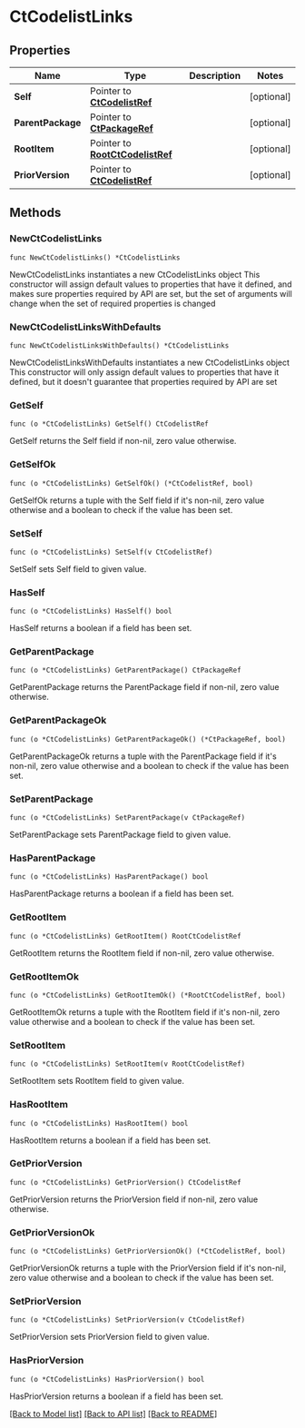 # CtCodelistLinks

## Properties

Name | Type | Description | Notes
------------ | ------------- | ------------- | -------------
**Self** | Pointer to [**CtCodelistRef**](CtCodelistRef.md) |  | [optional] 
**ParentPackage** | Pointer to [**CtPackageRef**](CtPackageRef.md) |  | [optional] 
**RootItem** | Pointer to [**RootCtCodelistRef**](RootCtCodelistRef.md) |  | [optional] 
**PriorVersion** | Pointer to [**CtCodelistRef**](CtCodelistRef.md) |  | [optional] 

## Methods

### NewCtCodelistLinks

`func NewCtCodelistLinks() *CtCodelistLinks`

NewCtCodelistLinks instantiates a new CtCodelistLinks object
This constructor will assign default values to properties that have it defined,
and makes sure properties required by API are set, but the set of arguments
will change when the set of required properties is changed

### NewCtCodelistLinksWithDefaults

`func NewCtCodelistLinksWithDefaults() *CtCodelistLinks`

NewCtCodelistLinksWithDefaults instantiates a new CtCodelistLinks object
This constructor will only assign default values to properties that have it defined,
but it doesn't guarantee that properties required by API are set

### GetSelf

`func (o *CtCodelistLinks) GetSelf() CtCodelistRef`

GetSelf returns the Self field if non-nil, zero value otherwise.

### GetSelfOk

`func (o *CtCodelistLinks) GetSelfOk() (*CtCodelistRef, bool)`

GetSelfOk returns a tuple with the Self field if it's non-nil, zero value otherwise
and a boolean to check if the value has been set.

### SetSelf

`func (o *CtCodelistLinks) SetSelf(v CtCodelistRef)`

SetSelf sets Self field to given value.

### HasSelf

`func (o *CtCodelistLinks) HasSelf() bool`

HasSelf returns a boolean if a field has been set.

### GetParentPackage

`func (o *CtCodelistLinks) GetParentPackage() CtPackageRef`

GetParentPackage returns the ParentPackage field if non-nil, zero value otherwise.

### GetParentPackageOk

`func (o *CtCodelistLinks) GetParentPackageOk() (*CtPackageRef, bool)`

GetParentPackageOk returns a tuple with the ParentPackage field if it's non-nil, zero value otherwise
and a boolean to check if the value has been set.

### SetParentPackage

`func (o *CtCodelistLinks) SetParentPackage(v CtPackageRef)`

SetParentPackage sets ParentPackage field to given value.

### HasParentPackage

`func (o *CtCodelistLinks) HasParentPackage() bool`

HasParentPackage returns a boolean if a field has been set.

### GetRootItem

`func (o *CtCodelistLinks) GetRootItem() RootCtCodelistRef`

GetRootItem returns the RootItem field if non-nil, zero value otherwise.

### GetRootItemOk

`func (o *CtCodelistLinks) GetRootItemOk() (*RootCtCodelistRef, bool)`

GetRootItemOk returns a tuple with the RootItem field if it's non-nil, zero value otherwise
and a boolean to check if the value has been set.

### SetRootItem

`func (o *CtCodelistLinks) SetRootItem(v RootCtCodelistRef)`

SetRootItem sets RootItem field to given value.

### HasRootItem

`func (o *CtCodelistLinks) HasRootItem() bool`

HasRootItem returns a boolean if a field has been set.

### GetPriorVersion

`func (o *CtCodelistLinks) GetPriorVersion() CtCodelistRef`

GetPriorVersion returns the PriorVersion field if non-nil, zero value otherwise.

### GetPriorVersionOk

`func (o *CtCodelistLinks) GetPriorVersionOk() (*CtCodelistRef, bool)`

GetPriorVersionOk returns a tuple with the PriorVersion field if it's non-nil, zero value otherwise
and a boolean to check if the value has been set.

### SetPriorVersion

`func (o *CtCodelistLinks) SetPriorVersion(v CtCodelistRef)`

SetPriorVersion sets PriorVersion field to given value.

### HasPriorVersion

`func (o *CtCodelistLinks) HasPriorVersion() bool`

HasPriorVersion returns a boolean if a field has been set.


[[Back to Model list]](../README.md#documentation-for-models) [[Back to API list]](../README.md#documentation-for-api-endpoints) [[Back to README]](../README.md)


